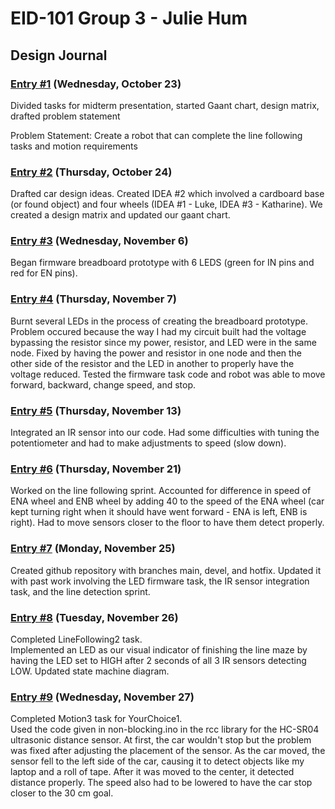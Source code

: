 # EID-101 Group 3 - Julie Hum
## Design Journal

### <u> Entry #1</u> (Wednesday, October 23)
Divided tasks for midterm presentation, started Gaant chart, design matrix, drafted problem statement

Problem Statement: Create a robot that can complete the line following tasks and motion requirements

### <u> Entry #2</u> (Thursday, October 24)
Drafted car design ideas. Created IDEA #2 which involved a cardboard base (or found object) and four wheels (IDEA #1 - Luke, IDEA #3 - Katharine). We created a design matrix and updated our gaant chart.

### <u> Entry #3</u> (Wednesday, November 6)
Began firmware breadboard prototype with 6 LEDS (green for IN pins and red for EN pins).

### <u> Entry #4</u> (Thursday, November 7)
Burnt several LEDs in the process of creating the breadboard prototype. Problem occured because the way I had my circuit built had the voltage bypassing the resistor since my power, resistor, and LED were in the same node. Fixed by having the power and resistor in one node and then the other side of the resistor and the LED in another to properly have the voltage reduced.
Tested the firmware task code and robot was able to move forward, backward, change speed, and stop.

### <u> Entry #5</u> (Thursday, November 13)
Integrated an IR sensor into our  code. Had some difficulties with tuning the potentiometer and had to make adjustments to speed (slow down). 

### <u> Entry #6</u> (Thursday, November 21)
Worked on the line following sprint. Accounted for difference in speed of ENA wheel and ENB wheel by adding 40 to the speed of the ENA wheel (car kept turning right when it should have went forward - ENA is left, ENB is right). Had to move sensors closer to the floor to have them detect properly.

### <u> Entry #7</u> (Monday, November 25)
Created github repository with branches main, devel, and hotfix. Updated it with past work involving the LED firmware task, the IR sensor integration task, and the line detection sprint.

### <u> Entry #8</u> (Tuesday, November 26)
Completed LineFollowing2 task. <br>
Implemented an LED as our visual indicator of finishing the line maze by having the LED set to HIGH after 2 seconds of all 3 IR sensors detecting LOW. Updated state machine diagram.

### <u> Entry #9</u> (Wednesday, November 27)
 Completed Motion3 task for YourChoice1. <br>
 Used the code given in non-blocking.ino in the rcc library for the HC-SR04 ultrasonic distance sensor. At first, the car wouldn't stop but the problem was fixed after adjusting the placement of the sensor. As the car moved, the sensor fell to the left side of the car, causing it to detect objects like my laptop and a roll of tape. After it was moved to the center, it detected distance properly. The speed also had to be lowered to have the car stop closer to the 30 cm goal.
